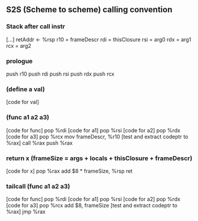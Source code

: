 S2S (Scheme to scheme) calling convention
-----------------------------------------

### Stack after call instr
  [...]
  retAddr <- %rsp
  r10 = frameDescr
  rdi = thisClosure
  rsi = arg0
  rdx = arg1
  rcx = arg2

### prologue
  push r10
  push rdi
  push rsi
  push rdx
  push rcx

### (define a val)
  [code for val]

### (func a1 a2 a3)
  [code for func]
  pop %rdi
  [code for a1]
  pop %rsi
  [code for a2]
  pop %rdx
  [code for a3]
  pop %rcx
  mov frameDescr, %r10
  [test and extract codeptr to %rax]
  call %rax
  push %rax

### return x (frameSize = args + locals + thisClosure + frameDescr)
  [code for x]
  pop %rax
  add $8 * frameSize, %rsp
  ret

### tailcall (func a1 a2 a3)
  [code for func]
  pop %rdi
  [code for a1]
  pop %rsi
  [code for a2]
  pop %rdx
  [code for a3]
  pop %rcx
  add $8, frameSize
  [test and extract codeptr to %rax]
  jmp %rax



